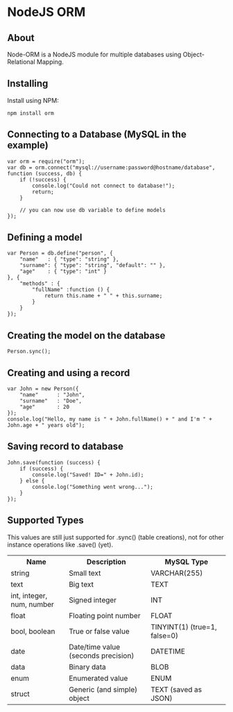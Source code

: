 NodeJS ORM
==========

## About

Node-ORM is a NodeJS module for multiple databases using Object-Relational Mapping.

## Installing

Install using NPM:

    npm install orm

## Connecting to a Database (MySQL in the example)

    var orm = require("orm");
    var db = orm.connect("mysql://username:password@hostname/database", function (success, db) {
        if (!success) {
            console.log("Could not connect to database!");
            return;
        }
        
        // you can now use db variable to define models
    });

## Defining a model

    var Person = db.define("person", {
        "name"   : { "type": "string" },
        "surname": { "type": "string", "default": "" },
        "age"    : { "type": "int" }
	}, {
        "methods" : {
            "fullName" :function () {
                return this.name + " " + this.surname;
            }
        }
    });

## Creating the model on the database

    Person.sync();

## Creating and using a record

    var John = new Person({
    	"name"		: "John",
    	"surname"	: "Doe",
    	"age"		: 20
    });
    console.log("Hello, my name is " + John.fullName() + " and I'm " + John.age + " years old");

## Saving record to database

    John.save(function (success) {
    	if (success) {
    		console.log("Saved! ID=" + John.id);
    	} else {
    		console.log("Something went wrong...");
    	}
    });

## Supported Types

This values are still just supported for .sync() (table creations), not for other instance operations like .save() (yet).

<table>
	<tr>
		<th>Name</th>
		<th>Description</th>
		<th>MySQL Type</th>
	</tr>
	<tr>
		<td>string</td>
		<td>Small text</td>
		<td>VARCHAR(255)</td>
	</tr>
	<tr>
		<td>text</td>
		<td>Big text</td>
		<td>TEXT</td>
	</tr>
	<tr>
		<td>int, integer, num, number</td>
		<td>Signed integer</td>
		<td>INT</td>
	</tr>
	<tr>
		<td>float</td>
		<td>Floating point number</td>
		<td>FLOAT</td>
	</tr>
	<tr>
		<td>bool, boolean</td>
		<td>True or false value</td>
		<td>TINYINT(1) (true=1, false=0)</td>
	</tr>
	<tr>
		<td>date</td>
		<td>Date/time value (seconds precision)</td>
		<td>DATETIME</td>
	</tr>
	<tr>
		<td>data</td>
		<td>Binary data</td>
		<td>BLOB</td>
	</tr>
	<tr>
		<td>enum</td>
		<td>Enumerated value</td>
		<td>ENUM</td>
	</tr>
	<tr>
		<td>struct</td>
		<td>Generic (and simple) object</td>
		<td>TEXT (saved as JSON)</td>
	</tr>
</table>
